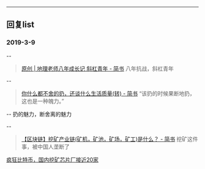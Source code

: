 
-------------------------
## 回复list

### 2019-3-9


--
> [原创 | 地理老师八年成长记 斜杠青年 - 简书](https://www.jianshu.com/p/8e6ca63f8851#comments)
> 八年抗战，斜杠青年




--
> [你什么都不舍的扔，还谈什么生活质量(转) - 简书](https://www.jianshu.com/p/9729ca30b39b#comments)
> “该扔的时候果断地扔，这也是一种魄力。”

-- 扔的魅力，断舍离的魅力


--
> [【区块链】挖矿产业链(矿机，矿池，矿场，矿工)是什么？ - 简书](https://www.jianshu.com/p/a3dab815fb32#comments)
> 挖矿这件事，被中国人垄断了 

[疯狂比特币，国内挖矿芯片厂接近20家](https://www.sohu.com/a/220456902_132567)



